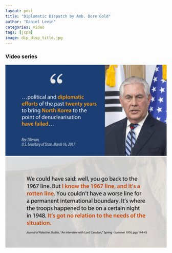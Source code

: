 ```yaml
---
layout: post
title: "Diplomatic Dispatch by Amb. Dore Gold"
author: "Daniel Levin"
categories: video
tags: [jcpa]
image: dip_disp_title.jpg
---
```




### Video series
![Quote](./assets/img/dip_disp_quote.jpg)
![Blockuote](./assets/img/dip_disp_blockquote.jpg)